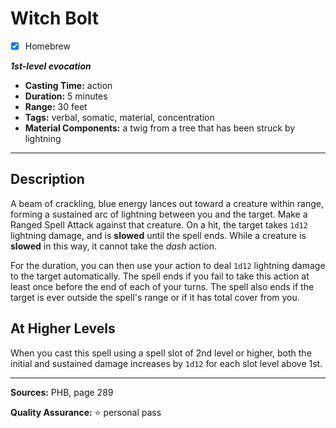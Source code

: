 # Witch Bolt
- [x] Homebrew

***1st-level evocation***
- **Casting Time:** action
- **Duration:** 5 minutes
- **Range:** 30 feet
- **Tags:** verbal, somatic, material, concentration
- **Material Components:** a twig from a tree that has been struck by lightning

---

## Description
A beam of crackling, blue energy lances out toward a creature within range, forming a sustained arc of lightning between you and the target.
Make a Ranged Spell Attack against that creature.
On a hit, the target takes `1d12` lightning damage, and is **slowed** until the spell ends.
While a creature is **slowed** in this way, it cannot take the *dash* action.

For the duration, you can then use your action to deal `1d12` lightning damage to the target automatically.
The spell ends if you fail to take this action at least once before the end of each of your turns.
The spell also ends if the target is ever outside the spell's range or if it has total cover from you.

## At Higher Levels
When you cast this spell using a spell slot of 2nd level or higher, both the initial and sustained damage increases by `1d12` for each slot level above 1st.

---

**Sources:** PHB, page 289

**Quality Assurance:** :star: personal pass
